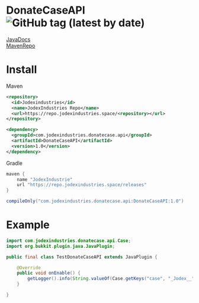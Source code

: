 # DonateCaseAPI ![GitHub tag (latest by date)](https://img.shields.io/github/v/tag/Jodexx/DonateCaseAPI?label=version)
[JavaDocs](https://repo.jodexindustries.space/javadoc/releases/com/jodexindustries/donatecase/api/DonateCaseAPI/1.0) <br>
[MavenRepo](https://repo.jodexindustries.space/#/releases/com/jodexindustries/donatecase/api/DonateCaseAPI/1.0)
# Install
Maven
```xml
<repository>
  <id>Jodexindustries</id>
  <name>JodexIndustries Repo</name>
  <url>https://repo.jodexindustries.space/<repository></url>
</repository>

<dependency>
  <groupId>com.jodexindustries.donatecase.api</groupId>
  <artifactId>DonateCaseAPI</artifactId>
  <version>1.0</version>
</dependency>
```
Gradle
```gradle
maven {
    name "JodexIndustrie"
    url "https://repo.jodexindustries.space/releases"
}

compileOnly("com.jodexindustries.donatecase.api:DonateCaseAPI:1.0")
```
# Example
```java
import com.jodexindustries.donatecase.api.Case;
import org.bukkit.plugin.java.JavaPlugin;

public final class TestDonateCaseAPI extends JavaPlugin {

    @Override
    public void onEnable() {
        getLogger().info(String.valueOf(Case.getKeys("case", "_Jodex__"))); // get player keys
    }

}
```
